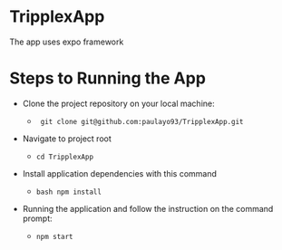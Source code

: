 # TripplexApp

The app uses expo framework

# Steps to Running the App

- Clone the project repository on your local machine:
  - ` git clone git@github.com:paulayo93/TripplexApp.git`

- Navigate to project root 
  - `
    cd TripplexApp
  `
- Install application dependencies with this command
  - `bash
    npm install
  `

- Running the application and follow the instruction on the command prompt:
  - `
    npm start
  `